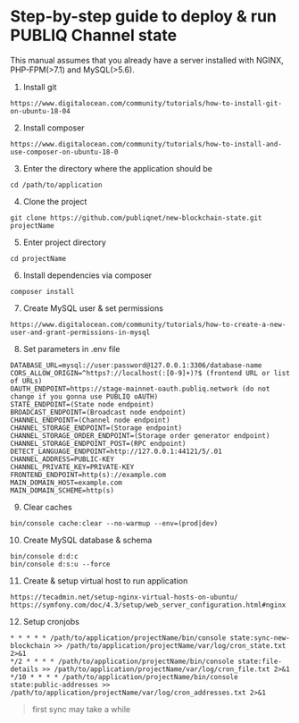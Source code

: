 # Step-by-step guide to deploy & run PUBLIQ Channel state
This manual assumes that you already have a server installed with NGINX, PHP-FPM(>7.1) and MySQL(>5.6).
1. Install git
```
https://www.digitalocean.com/community/tutorials/how-to-install-git-on-ubuntu-18-04
```
2. Install composer
```
https://www.digitalocean.com/community/tutorials/how-to-install-and-use-composer-on-ubuntu-18-0
```
3. Enter the directory where the application should be
```
cd /path/to/application
```
4. Clone the project
```
git clone https://github.com/publiqnet/new-blockchain-state.git projectName
```
5. Enter project directory
```
cd projectName
```
6. Install dependencies via composer
```
composer install
```
7. Create MySQL user & set permissions
```
https://www.digitalocean.com/community/tutorials/how-to-create-a-new-user-and-grant-permissions-in-mysql
```
8. Set parameters in .env file
```
DATABASE_URL=mysql://user:password@127.0.0.1:3306/database-name
CORS_ALLOW_ORIGIN=^https?://localhost(:[0-9]+)?$ (frontend URL or list of URLs)
OAUTH_ENDPOINT=https://stage-mainnet-oauth.publiq.network (do not change if you gonna use PUBLIQ oAUTH)
STATE_ENDPOINT=(State node endpoint)
BROADCAST_ENDPOINT=(Broadcast node endpoint)
CHANNEL_ENDPOINT=(Channel node endpoint)
CHANNEL_STORAGE_ENDPOINT=(Storage endpoint)
CHANNEL_STORAGE_ORDER_ENDPOINT=(Storage order generator endpoint)
CHANNEL_STORAGE_ENDPOINT_POST=(RPC endpoint)
DETECT_LANGUAGE_ENDPOINT=http://127.0.0.1:44121/5/.01
CHANNEL_ADDRESS=PUBLIC-KEY
CHANNEL_PRIVATE_KEY=PRIVATE-KEY
FRONTEND_ENDPOINT=http(s)://example.com
MAIN_DOMAIN_HOST=example.com
MAIN_DOMAIN_SCHEME=http(s)
```
9. Clear caches
```
bin/console cache:clear --no-warmup --env=(prod|dev)
```
10. Create MySQL database & schema
```
bin/console d:d:c
bin/console d:s:u --force
```
11. Create & setup virtual host to run application
```
https://tecadmin.net/setup-nginx-virtual-hosts-on-ubuntu/
https://symfony.com/doc/4.3/setup/web_server_configuration.html#nginx
```
12. Setup cronjobs
```
* * * * * /path/to/application/projectName/bin/console state:sync-new-blockchain >> /path/to/application/projectName/var/log/cron_state.txt 2>&1
*/2 * * * * /path/to/application/projectName/bin/console state:file-details >> /path/to/application/projectName/var/log/cron_file.txt 2>&1
*/10 * * * * /path/to/application/projectName/bin/console state:public-addresses >> /path/to/application/projectName/var/log/cron_addresses.txt 2>&1
```
> first sync may take a while
